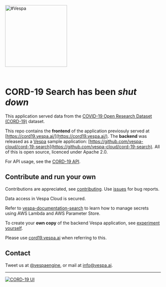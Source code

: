 <!-- Copyright Yahoo. Licensed under the terms of the Apache 2.0 license. See LICENSE in the project root. -->

<picture>
  <source media="(prefers-color-scheme: dark)" srcset="https://assets.vespa.ai/logos/Vespa-logo-green-RGB.svg">
  <source media="(prefers-color-scheme: light)" srcset="https://assets.vespa.ai/logos/Vespa-logo-dark-RGB.svg">
  <img alt="#Vespa" width="200" src="https://assets.vespa.ai/logos/Vespa-logo-dark-RGB.svg" style="margin-bottom: 25px;">
</picture>

# CORD-19 Search has been _shut down_
This application served data from the [COVID-19 Open Research Dataset (CORD-19)](https://allenai.org/data/cord-19) dataset.

This repo contains the __frontend__ of the application previosuly served at [https://cord19.vespa.ai/](https://cord19.vespa.ai/).
The __backend__  was released as a [Vespa](https://vespa.ai) sample application:
[https://github.com/vespa-cloud/cord-19-search](https://github.com/vespa-cloud/cord-19-search). All of this is open source, licenced under Apache 2.0. 

For API usage, see the [CORD-19 API](/cord-19-queries.md).

## Contribute and run your own

Contributions are appreciated, see [contributing](/CONTRIBUTING.md).
Use [issues](https://github.com/vespa-engine/cord-19/issues) for bug reports. 

Data access in Vespa Cloud is secured.

Refer to [vespa-documentation-search](https://github.com/vespa-cloud/vespa-documentation-search/blob/main/README.md)
to learn how to manage secrets using AWS Lambda and AWS Parameter Store.

To create your __own copy__ of the backend Vespa application, see 
[experiment yourself](https://github.com/vespa-cloud/cord-19-search/blob/main/experiment-yourself.md).

Please use [cord19.vespa.ai](https://cord19.vespa.ai/) when referring to this.

## Contact
Tweet us at [@vespaengine](https://twitter.com/vespaengine),
or mail at [info@vespa.ai](mailto:info@vespa.ai).

----

[![CORD-19 UI](https://github.com/vespa-engine/cord-19/workflows/CORD-19%20UI/badge.svg?branch=master)](https://github.com/vespa-engine/cord-19/actions?query=workflow%3A%22CORD-19+UI%22)
